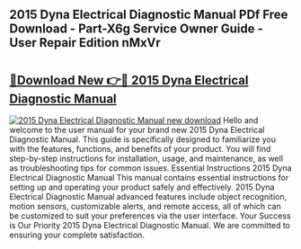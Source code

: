 ## 2015 Dyna Electrical Diagnostic Manual PDf Free Download - Part-X6g Service Owner Guide - User Repair Edition nMxVr

# <h2><a href="http://bc55927.oget.top/?id=2015+Dyna+Electrical+Diagnostic+Manual">🔗Download New 👉🔴 2015 Dyna Electrical Diagnostic Manual</a></h2>

[![2015 Dyna Electrical Diagnostic Manual new download](https://i.imgur.com/5g1atiW.png)](http://bc55927.oget.top/?id=2015+Dyna+Electrical+Diagnostic+Manual)
Hello and welcome to the user manual for your brand new 2015 Dyna Electrical Diagnostic Manual. This guide is specifically designed to familiarize you with the features, functions, and benefits of your product. You will find step-by-step instructions for installation, usage, and maintenance, as well as troubleshooting tips for common issues. Essential Instructions 2015 Dyna Electrical Diagnostic Manual This manual contains essential instructions for setting up and operating your product safely and effectively. 2015 Dyna Electrical Diagnostic Manual advanced features include object recognition, motion sensors, customizable alerts, and remote access, all of which can be customized to suit your preferences via the user interface. Your Success is Our Priority 2015 Dyna Electrical Diagnostic Manual. We are committed to ensuring your complete satisfaction.
